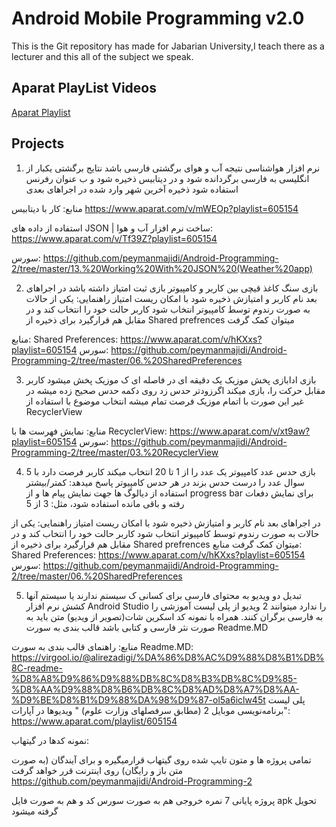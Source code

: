 # Android Mobile Programming v2.0

This is the Git repository has made for Jabarian University,I teach there as a lecturer and this all of the subject we speak.

## Aparat PlayList Videos
[Aparat Playlist](https://www.aparat.com/playlist/605154)


## Projects
1. نرم افزار هواشناسی
نتیجه آب و هوای برگشتی فارسی باشد
نتایج برگشتی یکبار از انگلیسی به فارسی برگردانده شود
و در دیتابیس ذخیره شود و ب عنوان رفرنس استفاده شود
ذخیره آخرین شهر وارد شده در اجراهای بعدی

منابع:
کار با دیتابیس
https://www.aparat.com/v/mWEOp?playlist=605154 

استفاده از داده های JSON | ساخت نرم افزار آب و هوا:
https://www.aparat.com/v/Tf39Z?playlist=605154

سورس:
https://github.com/peymanmajidi/Android-Programming-2/tree/master/13.%20Working%20With%20JSON%20(Weather%20app)


2. بازی سنگ کاغذ قیچی
بین کاربر و کامپیوتر
بازی ثبت امتیاز داشته باشد
در اجراهای بعد نام کاربر و امتیازش ذخیره شود
با امکان ریست امتیاز
راهنمایی: یکی از حالات به صورت رندوم توسط کامپیوتر انتخاب شود
کاربر حالت خود را انتخاب کند و در مقابل هم قرارگیرد
برای ذخیره از Shared prefrences میتوان کمک گرفت

منابع:
Shared Preferences:
https://www.aparat.com/v/hKXxs?playlist=605154
سورس:
https://github.com/peymanmajidi/Android-Programming-2/tree/master/06.%20SharedPreferences

3. بازی ادابازی
پخش موزیک یک دقیقه ای
در فاصله ای ک موزیک پخش میشود کاربر مقابل حرکت را، بازی میکند
اگرزودتر حدس زد روی دکمه حدس صحیح زده میشه در غیر این صورت با اتمام موزیک فرصت تمام میشه
انتخاب موضوع با استفاده از RecyclerView

منابع:
نمایش فهرست ها با RecyclerView: 
https://www.aparat.com/v/xt9aw?playlist=605154
سورس:
https://github.com/peymanmajidi/Android-Programming-2/tree/master/03.%20RecyclerView


4. بازی حدس عدد
کامپیوتر یک عدد را از 1 تا 20 انتخاب میکند
کاربر فرصت دارد با 5 سوال عدد را درست حدس بزند
در هر حدس کامپیوتر پاسخ میدهد: کمتر/بیشتر
استفاده از دیالوگ ها جهت نمایش پیام ها
و از progress bar برای نمایش دفعات رفته و باقی مانده استفاده شود، مثل: 3 از 5

در اجراهای بعد نام کاربر و امتیازش ذخیره شود
با امکان ریست امتیاز
راهنمایی: یکی از حالات به صورت رندوم توسط کامپیوتر انتخاب شود
کاربر حالت خود را انتخاب کند و در مقابل هم قرارگیرد
برای ذخیره از Shared prefrences میتوان کمک گرفت
منابع:
Shared Preferences:
https://www.aparat.com/v/hKXxs?playlist=605154
سورس:
https://github.com/peymanmajidi/Android-Programming-2/tree/master/06.%20SharedPreferences


5. تبدیل دو ویدیو به محتوای فارسی
برای کسانی ک سیستم ندارند یا سیستم آنها کشش نرم افزار Android Studio را ندارد
میتوانند 2 ویدیو از پلی لیست آموزشی را به فارسی برگران کنند.
همراه با نمونه کد
اسکرین شات(تصویر از ویدیو) 
متن باید به صورت نثر فارسی و کتابی باشد
قالب بندی به سورت Readme.MD

منابع:
راهنمای قالب بندی به سورت  Readme.MD:
https://virgool.io/@alirezadigi/%DA%86%D8%AC%D9%88%D8%B1%DB%8C-readme-%D8%A8%D9%86%D9%88%DB%8C%D8%B3%DB%8C%D9%85-%D8%AA%D9%88%D8%B6%DB%8C%D8%AD%D8%A7%D8%AA-%D9%BE%D8%B1%D9%88%DA%98%D9%87-ol5a6iclw45t
پلی لیست "برنامه‌نویسی موبایل 2 (مطابق سرفصلهای وزارت علوم)
" ویدیوها در آپارات:
https://www.aparat.com/playlist/605154

نمونه کدها در گیتهاب:




تمامی پروژه ها و متون تایپ شده روی گیتهاب قرارمیگیره  و برای آیندگان (به صورت متن باز و رایگان) روی اینترنت قرر خواهد گرفت
https://github.com/peymanmajidi/Android-Programming-2

پروژه پایانی 7 نمره
خروجی هم به صورت سورس کد
و هم به صورت فایل apk تحویل گرفته میشود


